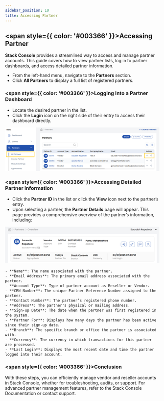 ```yaml
---
sidebar_position: 10
title: Accessing Partner
---
```


## <span style={{ color: '#003366' }}>Accessing Partner</span>

**Stack Console** provides a streamlined way to access and manage partner accounts. This guide covers how to view partner lists, log in to partner dashboards, and access detailed partner information.

- From the left-hand menu, navigate to the **Partners** section.  
- Click **All Partners** to display a full list of registered partners.

### <span style={{ color: '#003366' }}>Logging Into a Partner Dashboard</span>

- Locate the desired partner in the list.  
- Click the **Login** icon on the right side of their entry to access their dashboard directly.  

![Partner List](images/view_part_1.png)

### <span style={{ color: '#003366' }}>Accessing Detailed Partner Information</span>

- Click the **Partner ID** in the list or click the **View** icon next to the partner’s entry.
- Upon selecting a partner, the **Partner Details** page will appear. This page provides a comprehensive overview of the partner’s information, including:

![Partner List](images/view_part_2.png)

    - **Name**: The name associated with the partner.
    - **Email Address**: The primary email address associated with the partner.
    - **Account Type**: Type of partner account as Reseller or Vendor.
    - **CRN Number**: The unique Partner Reference Number assigned to the partner.
    - **Contact Number**: The partner’s registered phone number.
    - **Address**: The partner's physical or mailing address.
    - **Sign-up Date**: The date when the partner was first registered in the system.
    - **Partner For**: Displays how many days the partner has been active since their sign-up date.
    - **Branch**: The specific branch or office the partner is associated with.
    - **Currency**: The currency in which transactions for this partner are processed.
    - **Last Login**: Displays the most recent date and time the partner logged into their account.  


### <span style={{ color: '#003366' }}>Conclusion</span>

With these steps, you can efficiently manage vendor and reseller accounts in Stack Console, whether for troubleshooting, audits, or support. For advanced partner management features, refer to the Stack Console Documentation or contact support.
